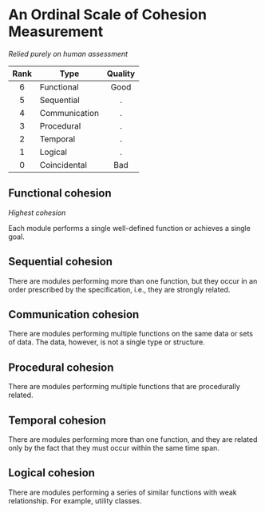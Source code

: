 # An Ordinal Scale of Cohesion Measurement

*Relied purely on human assessment*

| Rank | Type          | Quality |
|:----:|---------------|:-------:|
|  6   | Functional    |  Good   |
|  5   | Sequential    |    .    |
|  4   | Communication |    .    |
|  3   | Procedural    |    .    |
|  2   | Temporal      |    .    |
|  1   | Logical       |    .    |
|  0   | Coincidental  |   Bad   |

## Functional cohesion

*Highest cohesion*

Each module performs a single well-defined function or achieves a single goal.

## Sequential cohesion

There are modules performing more than one function, but they occur in an order prescribed by the specification, i.e., they are strongly related.

## Communication cohesion

There are modules performing multiple functions on the same data or sets of data. The data, however, is not a single type or structure.

## Procedural cohesion

There are modules performing multiple functions that are procedurally related.

## Temporal cohesion

There are modules performing more than one function, and they are related only by the fact that they must occur within the same time span.

## Logical cohesion

There are modules performing a series of similar functions with weak relationship. For example, utility classes.